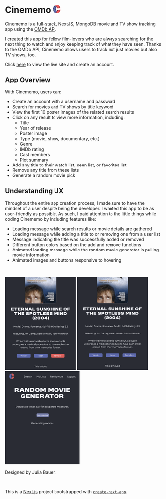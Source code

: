 # Cinememo <img src="faviconRM.png" alt="logo" width="25px" height="auto"/>

Cinememo is a full-stack, NextJS, MongoDB movie and TV show tracking app using the <a href="https://www.omdbapi.com/" target="</a>_blank">OMDb API</a>.

I created this app for fellow film-lovers who are always searching for the next thing to watch and enjoy keeping track of what they have seen. Thanks to the OMDb API, Cinememo allows users to track not just movies but also TV shows, too.

Click <a href="https://cinememo.vercel.app/" target="</a>_blank">here</a> to view the live site and create an account.

## App Overview

With Cinememo, users can:

- Create an account with a username and password
- Search for movies and TV shows by title keyword
- View the first 10 poster images of the related search results 
- Click on any result to view more information, including: 
    - Title
    - Year of release
    - Poster image
    - Type (movie, show, documentary, etc.)
    - Genre
    - IMDb rating
    - Cast members
    - Plot summary
- Add any title to their watch list, seen list, or favorites list
- Remove any title from these lists
- Generate a random movie pick

## Understanding UX

Throughout the entire app creation process, I made sure to have the mindset of a user despite being the developer. I wanted this app to be as user-friendly as possible. As such, I paid attention to the little things while coding Cinememo by including features like:
- Loading message while search results or movie details are gathered
- Loading message while adding a title to or removing one from a user list
- Message indicating the title was successfully added or removed
- Different button colors based on the add and remove functions
- Animated loading message while the random movie generator is pulling movie information
- Animated images and buttons responsive to hovering

<br />

<img src="TitleAdded.png" alt="Title added" height="300px" width="auto"/> <img src="TitleRemoved.png" alt="Title removed" height="300px" width="auto"/> <img src="GeneratingMsg.png" alt="Loading message" height="300px" width="auto"/> 

Designed by Julia Bauer.

<br />

This is a [Next.js](https://nextjs.org/) project bootstrapped with [`create-next-app`](https://github.com/vercel/next.js/tree/canary/packages/create-next-app).

